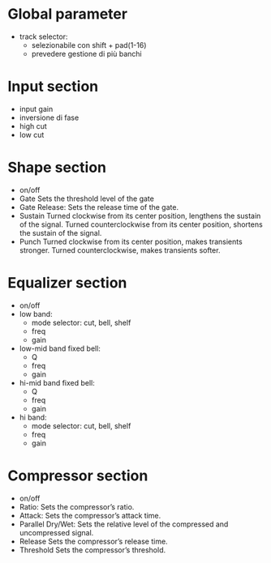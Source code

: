 # Global parameter

- track selector:
	- selezionabile con shift + pad(1-16)
	- prevedere gestione di più banchi

# Input section

- input gain
- inversione di fase
- high cut
- low cut

# Shape section

- on/off
- Gate Sets the threshold level of the gate
- Gate Release: Sets the release time of the gate.
- Sustain
	Turned clockwise from its center position, lengthens the sustain of the signal. 
	Turned counterclockwise from its center position, shortens the sustain of the signal.
- Punch 
	Turned clockwise from its center position, makes transients stronger.
	Turned counterclockwise, makes transients softer.

# Equalizer section

- on/off
- low band:
	- mode selector: cut, bell, shelf
	- freq
	- gain
- low-mid band fixed bell:
	- Q
	- freq
	- gain
- hi-mid band fixed bell:
	- Q
	- freq
	- gain
- hi band:
	- mode selector: cut, bell, shelf
	- freq
	- gain

# Compressor section

- on/off
- Ratio: Sets the compressor’s ratio.
- Attack: Sets the compressor’s attack time.
- Parallel Dry/Wet: Sets the relative level of the compressed and uncompressed signal.
- Release Sets the compressor’s release time.
- Threshold Sets the compressor’s threshold.